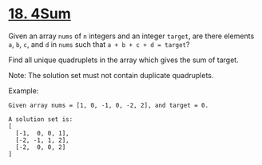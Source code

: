 [18. 4Sum](https://leetcode.com/problems/4sum/)
==========

Given an array `nums` of `n` integers and an integer `target`, are there
elements `a`, `b`, `c`, and `d` in `nums` such that `a + b + c + d = target`?

Find all unique quadruplets in the array which gives the sum of target.

Note: The solution set must not contain duplicate quadruplets.

Example:
```
Given array nums = [1, 0, -1, 0, -2, 2], and target = 0.

A solution set is:
[
  [-1,  0, 0, 1],
  [-2, -1, 1, 2],
  [-2,  0, 0, 2]
]
```

